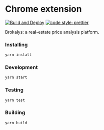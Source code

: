 # Chrome extension

[![Build and Deploy](https://github.com/brokalys/chrome-extension/actions/workflows/deploy.yaml/badge.svg?branch=master)](https://github.com/brokalys/chrome-extension/actions/workflows/deploy.yaml)
[![code style: prettier](https://img.shields.io/badge/code_style-prettier-ff69b4.svg?style=flat-square)](https://github.com/prettier/prettier)

Brokalys: a real-estate price analysis platform.

### Installing

```sh
yarn install
```

### Development

```sh
yarn start
```

### Testing

```sh
yarn test
```

### Building

```sh
yarn build
```
